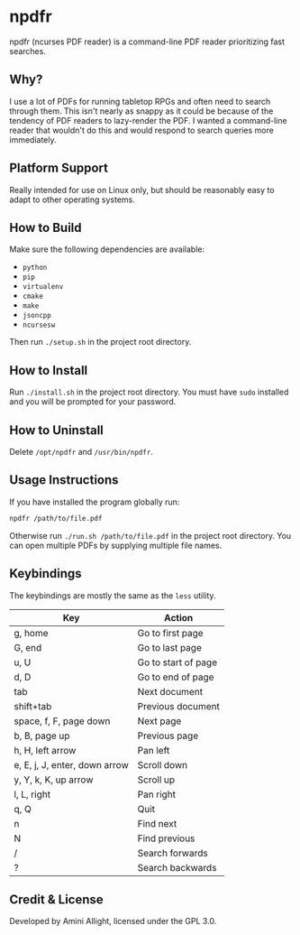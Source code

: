 # npdfr

npdfr (ncurses PDF reader) is a command-line PDF reader prioritizing fast searches.

## Why?

I use a lot of PDFs for running tabletop RPGs and often need to search through them. This isn't nearly as snappy as it could be because of the tendency of PDF readers to lazy-render the PDF. I wanted a command-line reader that wouldn't do this and would respond to search queries more immediately.

## Platform Support

Really intended for use on Linux only, but should be reasonably easy to adapt to other operating systems.

## How to Build

Make sure the following dependencies are available:

- `python`
- `pip`
- `virtualenv`
- `cmake`
- `make`
- `jsoncpp`
- `ncursesw`

Then run `./setup.sh` in the project root directory.

## How to Install

Run `./install.sh` in the project root directory. You must have `sudo` installed and you will be prompted for your password.

## How to Uninstall

Delete `/opt/npdfr` and `/usr/bin/npdfr`.

## Usage Instructions

If you have installed the program globally run:

```sh
npdfr /path/to/file.pdf
```

Otherwise run `./run.sh /path/to/file.pdf` in the project root directory. You can open multiple PDFs by supplying multiple file names.

## Keybindings

The keybindings are mostly the same as the `less` utility.

| Key                           | Action              |
|-------------------------------|---------------------|
| g, home                       | Go to first page    |
| G, end                        | Go to last page     |
| u, U                          | Go to start of page |
| d, D                          | Go to end of page   |
| tab                           | Next document       |
| shift+tab                     | Previous document   |
| space, f, F, page down        | Next page           |
| b, B, page up                 | Previous page       |
| h, H, left arrow              | Pan left            |
| e, E, j, J, enter, down arrow | Scroll down         |
| y, Y, k, K, up arrow          | Scroll up           |
| l, L, right                   | Pan right           |
| q, Q                          | Quit                |
| n                             | Find next           |
| N                             | Find previous       |
| /                             | Search forwards     |
| ?                             | Search backwards    |

## Credit & License

Developed by Amini Allight, licensed under the GPL 3.0.
